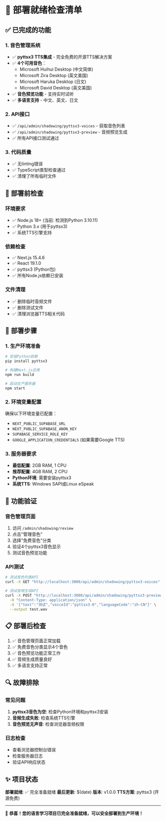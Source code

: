 # 🚀 部署就绪检查清单

## ✅ 已完成的功能

### 1. 音色管理系统
- ✅ **pyttsx3 TTS集成** - 完全免费的开源TTS解决方案
- ✅ **4个可用音色**：
  - Microsoft Huihui Desktop (中文简体)
  - Microsoft Zira Desktop (英文美国)
  - Microsoft Haruka Desktop (日文)
  - Microsoft David Desktop (英文美国)
- ✅ **音色预览功能** - 支持实时试听
- ✅ **多语言支持** - 中文、英文、日文

### 2. API接口
- ✅ `/api/admin/shadowing/pyttsx3-voices` - 获取音色列表
- ✅ `/api/admin/shadowing/pyttsx3-preview` - 音频预览生成
- ✅ 所有API接口测试通过

### 3. 代码质量
- ✅ 无linting错误
- ✅ TypeScript类型检查通过
- ✅ 清理了所有临时文件

## 🔧 部署前检查

### 环境要求
- ✅ Node.js 18+ (当前: 检测到Python 3.10.11)
- ✅ Python 3.x (用于pyttsx3)
- ✅ 系统TTS引擎支持

### 依赖检查
- ✅ Next.js 15.4.6
- ✅ React 19.1.0
- ✅ pyttsx3 (Python包)
- ✅ 所有Node.js依赖已安装

### 文件清理
- ✅ 删除临时音频文件
- ✅ 删除测试文件
- ✅ 清理浏览器TTS相关代码

## 🚀 部署步骤

### 1. 生产环境准备
```bash
# 安装Python依赖
pip install pyttsx3

# 构建Next.js应用
npm run build

# 启动生产服务器
npm start
```

### 2. 环境变量配置
确保以下环境变量已配置：
- `NEXT_PUBLIC_SUPABASE_URL`
- `NEXT_PUBLIC_SUPABASE_ANON_KEY`
- `SUPABASE_SERVICE_ROLE_KEY`
- `GOOGLE_APPLICATION_CREDENTIALS` (如果需要Google TTS)

### 3. 服务器要求
- **最低配置**: 2GB RAM, 1 CPU
- **推荐配置**: 4GB RAM, 2 CPU
- **Python环境**: 需要安装pyttsx3
- **系统TTS**: Windows SAPI或Linux eSpeak

## 🎯 功能验证

### 音色管理页面
1. 访问 `/admin/shadowing/review`
2. 点击"管理音色"
3. 选择"免费音色"分类
4. 验证4个pyttsx3音色显示
5. 测试音色预览功能

### API测试
```bash
# 测试音色列表API
curl -X GET "http://localhost:3000/api/admin/shadowing/pyttsx3-voices"

# 测试音频生成API
curl -X POST "http://localhost:3000/api/admin/shadowing/pyttsx3-preview" \
  -H "Content-Type: application/json" \
  -d '{"text":"测试","voiceId":"pyttsx3-0","languageCode":"zh-CN"}' \
  --output test.wav
```

## 📋 部署后检查

1. ✅ 音色管理页面正常加载
2. ✅ 免费音色分类显示4个音色
3. ✅ 音色预览功能正常工作
4. ✅ 音频生成质量良好
5. ✅ 多语言支持正常

## 🔍 故障排除

### 常见问题
1. **pyttsx3音色为空**: 检查Python环境和pyttsx3安装
2. **音频生成失败**: 检查系统TTS引擎
3. **音色预览无声音**: 检查浏览器音频权限

### 日志检查
- 查看浏览器控制台错误
- 检查服务器日志
- 验证API响应状态

## ✨ 项目状态

**部署就绪**: ✅ 完全准备就绪
**最后更新**: $(date)
**版本**: v1.0.0
**TTS方案**: pyttsx3 (开源免费)

---

🎉 **恭喜！您的语言学习项目已完全准备就绪，可以安全部署到生产环境！**
